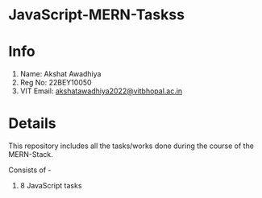 # JavaScript-MERN-Taskss
# Info
1) Name: Akshat Awadhiya
2) Reg No: 22BEY10050
3) VIT Email: akshatawadhiya2022@vitbhopal.ac.in

# Details
This repository includes all the tasks/works done during the course of the MERN-Stack.

Consists of - 
1) 8 JavaScript tasks
